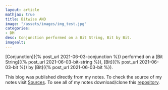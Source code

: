```yaml
---
layout: article
mathjax: true
title: Bitwise AND
image: "/assets/images/img_test.jpg"
categories:
- DM
desc: Conjunction performed on a Bit String, Bit by Bit. 
imagealt: 
---
```


[Conjunction]({% post_url 2021-06-03-conjunction %}) performed on a [Bit String]({% post_url 2021-06-03-bit-string %}), [Bit]({% post_url 2021-06-03-bit %}) by [Bit]({% post_url 2021-06-03-bit %}).

This blog was published directly from my notes.
To check the source of my notes visit [Sources](sources.html).
To see all of my notes download/clone this [repository](https://github.com/bovem/CS).